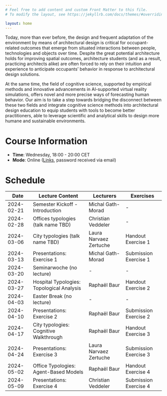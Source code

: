 ```yaml
---
# Feel free to add content and custom Front Matter to this file.
# To modify the layout, see https://jekyllrb.com/docs/themes/#overriding-theme-defaults

layout: home
---
```


Today, more than ever before, the design and frequent adaptation of the environment by means of architectural design is critical for occupant-related outcomes that emerge from situated interactions between people, technologies and objects over time. Despite the great potential architecture holds for improving spatial outcomes, architecture students (and as a result, practicing architects alike) are often forced to rely on their intuition and experience to anticipate occupants’ behavior in response to architectural design solutions.

At the same time, the field of cognitive science, supported by empirical methods and innovative advancements in AI-supported virtual reality simulations, offers novel and more precise ways of forecasting human behavior. Our aim is to take a step towards bridging the disconnect between these two fields and integrate cognitive science methods into architectural design education to equip students with tools to become better practitioners, able to leverage scientific and analytical skills to design more humane and sustainable environments.

# Course Information

- **Time**: Wednesday, 18:00 - 20:00 CET
- **Mode**: Online ([Links](https://polybox.ethz.ch/index.php/s/LB7isoDh6BXfCu1), password received via email)

# Schedule

| Date       | Lecture Content | Lecturers | Exercises |
|------------|-----------------|-----------|-----------|
| 2024-02-21 | Semester Kickoff - Introduction | Michal Gath-Morad | - |
| 2024-02-28 | Offices typologies (talk name TBD) | Christian Veddeler | - |
| 2024-03-06 | City typologies (talk name TBD) | Laura Narvaez Zertuche | Handout Exercise 1 |
| 2024-03-13 | Presentations: Exercise 1 | Michal Gath-Morad | Submission Exercise 1 |
| 2024-03-20 | Seminarwoche (no lecture) | - | - |
| 2024-03-27 | Hospital Typologies: Topological Analysis | Raphaël Baur | Handout Exercise 2 |
| 2024-04-03 | Easter Break (no lecture) | - | - |
| 2024-04-10 | Presentations: Exercise 2 | Raphaël Baur | Submission Exercise 2 |
| 2024-04-17 | City typologies: Cognitive Walkthrough | Raphaël Baur | Handout Exercise 3 |
| 2024-04-24 | Presentations: Exercise 3 | Laura Narvaez Zertuche | Submission Exercise 3 |
| 2024-05-02 | Office Typologies: Agent-Based Models | Raphaël Baur | Handout Exercise 4 |
| 2024-05-09 | Presentations: Exercise 4 | Christian Veddeler | Submission Exercise 4 |

